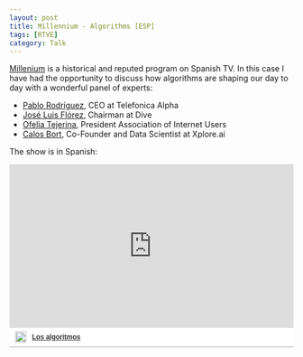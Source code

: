 ```yaml
---
layout: post
title: Millennium - Algorithms [ESP]
tags: [RTVE]
category: Talk
---
```


[Millenium](https://www.rtve.es/television/millennium/programas/) is a historical and reputed program on Spanish TV. In this case I have had the opportunity to discuss how algorithms are shaping our day to day with a wonderful panel of experts:


- [Pablo Rodríguez](https://www.linkedin.com/in/pablorr/), CEO at Telefonica Alpha
- [José Luis Flórez](https://www.linkedin.com/in/joseluisflorez/), Chairman at Dive
- [Ofelia Tejerina](https://www.linkedin.com/in/ofeliatejerina/), President Association of Internet Users
- [Calos Bort](https://www.linkedin.com/in/carlosbort/), Co-Founder and Data Scientist at Xplore.ai

The show is in Spanish:

<div style="width:100%;padding-top:64%;position:relative;border-bottom:1px solid #aaa;display:inline-block;background:#eee;background:rgba(255,255,255,0.9);">    <iframe src="https://secure-embed.rtve.es/drmn/embed/video/4782938" name="Los algoritmos" style="width:100%;height:90%;position:absolute;left:0;top:0;overflow:hidden;border:none;background-color:transparent;" scrolling="no" allowfullscreen="allowfullscreen"></iframe>    <div style="position:absolute;bottom:0;left:0;font-family:arial,helvetica,sans-serif;font-size:12px;line-height:1.833;display:inline-block;padding:5px 0 5px 10px;">        <span style="float:left;margin-right:10px;">        	<img style="height:20px;width:auto;background: transparent;padding:0;margin:0;" src="https://img2.rtve.es/css/rtve.commons/rtve.header.footer/i/logoRTVEes.png" alt="" />        </span>       	<a style="color:#333;font-weight:bold;" title="Los algoritmos" href="https://www.rtve.es/alacarta/videos/millennium/millennium-algoritmos/4782938/">            <strong>Los algoritmos</strong>		</a>	</div></div>